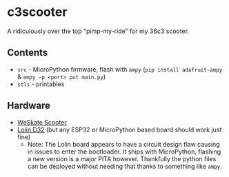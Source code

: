 # c3scooter

A ridiculously over the top "pimp-my-ride" for my 36c3 scooter.

## Contents

  * `src` - MicroPython firmware, flash with `ampy` (`pip install adafruit-ampy` & `ampy -p <port> put main.py`)
  * `stls` - printables

## Hardware

  * [WeSkate Scooter](https://www.amazon.de/gp/product/B07SS7GXDT/)
  * [Lolin D32](https://wiki.wemos.cc/products:d32:d32) (but any ESP32 or MicroPython based board should work just fine)
    * Note: The Lolin board appears to have a circuit design flaw causing in issues to enter the bootloader. It ships with MicroPython, flashing a new version is a major PITA however. Thankfully the python files can be deployed without needing that thanks to something like `ampy`.
